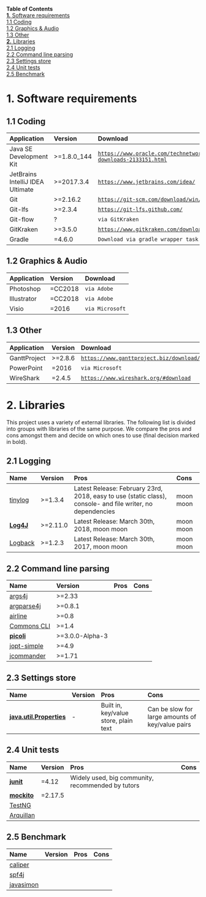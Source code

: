 **Table of Contents**  
[**1.** Software requirements](#1-software-requirements)  
[1.1 Coding](#1-1-coding)  
[1.2 Graphics & Audio](#1-2-graphics---audio)  
[1.3 Other](#1-3-other)  
[**2.** Libraries](#2-libraries)  
[2.1 Logging](#2-1-logging)  
[2.2 Command line parsing]()  
[2.3 Settings store]()  
[2.4 Unit tests]()  
[2.5 Benchmark]()  


# 1. Software requirements

## 1.1 Coding
| Application                      | Version     | Download                                                                                      |
|:---------------------------------|:------------|:----------------------------------------------------------------------------------------------|
| Java SE Development Kit          | >=1.8.0_144 | [``https://www.oracle.com/technetwork/java/javase/downloads/jdk8-downloads-2133151.html``][1] |
| JetBrains IntelliJ IDEA Ultimate | >=2017.3.4  | [``https://www.jetbrains.com/idea/``][2]                                                      |
| Git                              | >=2.16.2    | [``https://git-scm.com/download/win/``][3]                                                    |
| Git-lfs                          | >=2.3.4     | [``https://git-lfs.github.com/``][4]                                                          |
| Git-flow                         | ?           | ``via GitKraken``                                                                             |
| GitKraken                        | >=3.5.0     | [``https://www.gitkraken.com/download/``][5]                                                  |
| Gradle                           | =4.6.0      | ``Download via gradle wrapper task``                                                          |

## 1.2 Graphics & Audio
| Application | Version | Download          |
|:------------|:--------|:------------------|
| Photoshop   | =CC2018 | ``via Adobe``     |
| Illustrator | =CC2018 | ``via Adobe``     |
| Visio       | =2016   | ``via Microsoft`` |

## 1.3 Other
| Application  | Version | Download                                            |
|:-------------|:--------|:----------------------------------------------------|
| GanttProject | >=2.8.6 | [``https://www.ganttproject.biz/download/free``][6] |
| PowerPoint   | =2016   | ``via Microsoft``                                   |
| WireShark    | =2.4.5  | [``https://www.wireshark.org/#download``][7]        |

# 2. Libraries
This project uses a variety of external libraries. The following list is divided into groups with libraries of the same purpose. We compare the pros and cons amongst them and decide on which ones to use (final decision marked in bold).

## 2.1 Logging
| Name           | Version  | Pros                                                                                                       | Cons      |
|:---------------|:---------|:-----------------------------------------------------------------------------------------------------------|:----------|
| [tinylog][8]   | >=1.3.4  | Latest Release: February 23rd, 2018, easy to use (static class), console- and file writer, no dependencies | moon moon |
| [**Log4J**][9] | >=2.11.0 | Latest Release: March 30th, 2018, moon moon                                                                | moon moon |
| [Logback][10]  | >=1.2.3  | Latest Release: March 30th, 2017, moon moon                                                                | moon moon |

## 2.2 Command line parsing
| Name              | Version         | Pros | Cons |
|:------------------|:----------------|:-----|:-----|
| [args4j][15]      | >=2.33          |      |      |
| [argparse4j][11]  | >=0.8.1         |      |      |
| [airline][12]     | >=0.8           |      |      |
| [Commons CLI][13] | >=1.4           |      |      |
| [**picoli**][14]  | >=3.0.0-Alpha-3 |      |      |
| [jopt-simple][16] | >=4.9           |      |      |
| [jcommander][17]  | >=1.71          |      |      |


## 2.3 Settings store
| Name                           | Version | Pros                                  | Cons                                             |
|:-------------------------------|:--------|:--------------------------------------|:-------------------------------------------------|
| [**java.util.Properties**][18] | -       | Built in, key/value store, plain text | Can be slow for large amounts of key/value pairs |



## 2.4 Unit tests
| Name              | Version | Pros                                              | Cons |
|:------------------|:--------|:--------------------------------------------------|:-----|
| [**junit**][19]   | =4.12   | Widely used, big community, recommended by tutors |      |
| [**mockito**][20] | =2.17.5 |                                                   |      |
| [TestNG][24]      |         |                                                   |      |
| [Arquillan][25]   |         |                                                   |      |

## 2.5 Benchmark
| Name            | Version | Pros | Cons |
|:----------------|:--------|:-----|:-----|
| [caliper][21]   |         |      |      |
| [spf4j][22]     |         |      |      |
| [javasimon][23] |         |      |      |


[1]: https://www.oracle.com/technetwork/java/javase/downloads/jdk8-downloads-2133151.html
[2]: https://www.jetbrains.com/idea/
[3]: https://git-scm.com/download/win
[4]: https://git-lfs.github.com/
[5]: https://www.gitkraken.com/download
[6]: https://www.ganttproject.biz/download/free
[7]: https://www.wireshark.org/#download
[8]: http://www.tinylog.org/
[9]: https://logging.apache.org/log4j/2.x/
[10]: https://logback.qos.ch/
[11]: https://github.com/argparse4j/argparse4j
[12]: https://github.com/airlift/airline
[13]: https://commons.apache.org/proper/commons-cli/
[14]: http://picocli.info/
[15]: https://github.com/kohsuke/args4j
[16]: https://pholser.github.io/jopt-simple/
[17]: https://github.com/cbeust/jcommander
[18]: https://docs.oracle.com/javase/8/docs/api/java/util/Properties.html
[19]: https://junit.org/junit4/
[20]: http://site.mockito.org/
[21]: https://github.com/google/caliper
[22]: http://www.spf4j.org/
[23]: https://github.com/virgo47/javasimon
[24]: http://testng.org/doc/
[25]: http://arquillian.org/